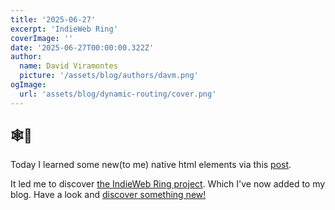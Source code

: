 ```yaml
---
title: '2025-06-27'
excerpt: 'IndieWeb Ring'
coverImage: ''
date: '2025-06-27T00:00:00.322Z'
author:
  name: David Viramontes
  picture: '/assets/blog/authors/davm.png'
ogImage:
  url: 'assets/blog/dynamic-routing/cover.png'
---
```


## 🕸💍

Today I learned some new(to me) native html elements via this [post](https://harrisonbroadbent.com/blog/cool-native-html-elements/).

It led me to discover [the IndieWeb Ring project](https://indieweb.org/IndieWeb_Webring). Which I've now added to my blog.
Have a look and [discover something new!](https://xn--sr8hvo.ws/random)
